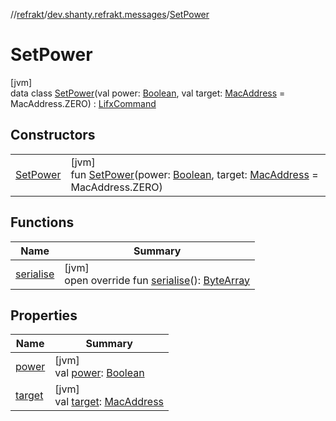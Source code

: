 //[refrakt](../../../index.md)/[dev.shanty.refrakt.messages](../index.md)/[SetPower](index.md)

# SetPower

[jvm]\
data class [SetPower](index.md)(val power: [Boolean](https://kotlinlang.org/api/latest/jvm/stdlib/kotlin/-boolean/index.html), val target: [MacAddress](../../dev.shanty.refrakt/-mac-address/index.md) = MacAddress.ZERO) : [LifxCommand](../-lifx-command/index.md)

## Constructors

| | |
|---|---|
| [SetPower](-set-power.md) | [jvm]<br>fun [SetPower](-set-power.md)(power: [Boolean](https://kotlinlang.org/api/latest/jvm/stdlib/kotlin/-boolean/index.html), target: [MacAddress](../../dev.shanty.refrakt/-mac-address/index.md) = MacAddress.ZERO) |

## Functions

| Name | Summary |
|---|---|
| [serialise](serialise.md) | [jvm]<br>open override fun [serialise](serialise.md)(): [ByteArray](https://kotlinlang.org/api/latest/jvm/stdlib/kotlin/-byte-array/index.html) |

## Properties

| Name | Summary |
|---|---|
| [power](power.md) | [jvm]<br>val [power](power.md): [Boolean](https://kotlinlang.org/api/latest/jvm/stdlib/kotlin/-boolean/index.html) |
| [target](target.md) | [jvm]<br>val [target](target.md): [MacAddress](../../dev.shanty.refrakt/-mac-address/index.md) |
